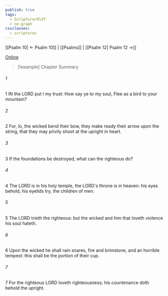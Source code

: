 ```yaml
---
publish: true
tags:
  - Scripture/OldT
  - no-graph
cssclasses:
  - scriptures
---
```

[[Psalm 10| ← Psalm 10]] | [[Psalms]] | [[Psalm 12| Psalm 12 →]]

[Online](https://churchofjesuschrist.org/study/scriptures/ot/ps/11?lang=eng)

>[!example] Chapter Summary
>
###### 1
1 IN the LORD put I my trust: How say ye to my soul, Flee as a bird to your mountain?
###### 2
2 For, lo, the wicked bend their bow, they make ready their arrow upon the string, that they may privily shoot at the upright in heart.
###### 3
3 If the foundations be destroyed, what can the righteous do?
###### 4
4 The LORD is in his holy temple, the LORD's throne is in heaven: his eyes behold, his eyelids try, the children of men.
###### 5
5 The LORD trieth the righteous: but the wicked and him that loveth violence his soul hateth.
###### 6
6 Upon the wicked he shall rain snares, fire and brimstone, and an horrible tempest: this shall be the portion of their cup.
###### 7
7 For the righteous LORD loveth righteousness; his countenance doth behold the upright.




